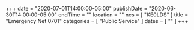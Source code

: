 +++
date = "2020-07-01T14:00:00-05:00"
publishDate = "2020-06-30T14:00:00-05:00"
endTime = ""
location = ""
ncs = [ "KE0LDS" ]
title = "Emergency Net 0701"
categories = [ "Public Service" ]
dates = [ "" ]
+++
